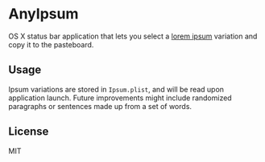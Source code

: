 # AnyIpsum

OS X status bar application that lets you select a
[lorem ipsum](https://en.wikipedia.org/wiki/Lorem_ipsum) variation and copy it
to the pasteboard.

## Usage

Ipsum variations are stored in `Ipsum.plist`, and will be read upon application
launch. Future improvements might include randomized paragraphs or sentences
made up from a set of words.

## License

MIT
